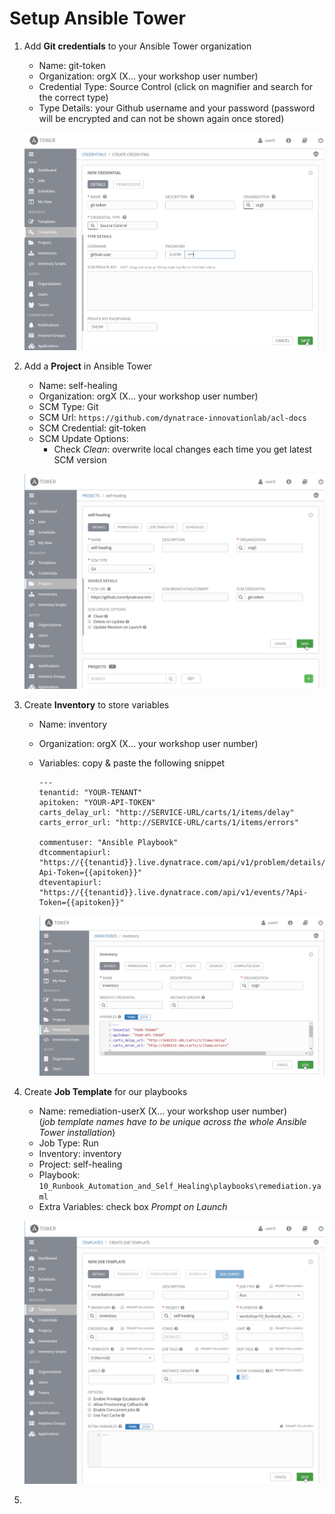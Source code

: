 # Setup Ansible Tower

1. Add **Git credentials** to your Ansible Tower organization
    - Name: git-token
    - Organization: orgX (X... your workshop user number)
    - Credential Type: Source Control (click on magnifier and search for the correct type)
    - Type Details: your Github username and your password (password will be encrypted and can not be shown again once stored)

    ![create credentials](../assets/create-credential.png) 

1. Add a **Project** in Ansible Tower
    - Name: self-healing
    - Organization: orgX (X... your workshop user number)
    - SCM Type: Git
    - SCM Url: `https://github.com/dynatrace-innovationlab/acl-docs`
    - SCM Credential: git-token
    - SCM Update Options:
      - Check _Clean_: overwrite local changes each time you get latest SCM version

    ![create project](../assets/create-project.png)

1. Create **Inventory** to store variables
    - Name: inventory
    - Organization: orgX (X... your workshop user number)
    - Variables: copy & paste the following snippet
      ```
      ---
      tenantid: "YOUR-TENANT"
      apitoken: "YOUR-API-TOKEN"
      carts_delay_url: "http://SERVICE-URL/carts/1/items/delay"
      carts_error_url: "http://SERVICE-URL/carts/1/items/errors"
      
      commentuser: "Ansible Playbook"
      dtcommentapiurl: "https://{{tenantid}}.live.dynatrace.com/api/v1/problem/details/{{pid}}/comments?Api-Token={{apitoken}}"
      dteventapiurl: "https://{{tenantid}}.live.dynatrace.com/api/v1/events/?Api-Token={{apitoken}}"
      ```

      ![create inventory](../assets/create-inventory.png)

1. Create **Job Template** for our playbooks
    - Name: remediation-userX (X... your workshop user number) <br>
      (_job template names have to be unique across the whole Ansible Tower installation_)
    - Job Type: Run
    - Inventory: inventory
    - Project: self-healing
    - Playbook: `10_Runbook_Automation_and_Self_Healing\playbooks\remediation.yaml`
    - Extra Variables: check box _Prompt on Launch_ 

    ![create job template](../assets/create-job-template.png)

1. 